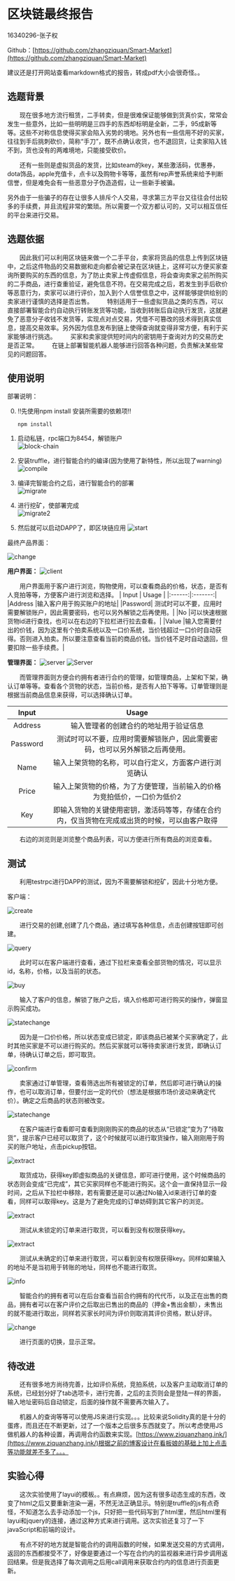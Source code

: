 # 区块链最终报告

16340296-张子权

Github：[https://github.com/zhangziquan/Smart-Market](https://github.com/zhangziquan/Smart-Market)

建议还是打开网站查看markdown格式的报告，转成pdf大小会很奇怪。。

## 选题背景

&emsp;&emsp;现在很多地方流行租赁，二手转卖，但是很难保证能够做到货真价实，常常会发生一些意外，比如一些明明是三四手的东西却标明是全新，二手，95成新等等。这些不对称信息使得买家会陷入劣势的境地。另外也有一些信用不好的买家，往往到手后挑刺砍价，简称“手刀”，既不点确认收货，也不退回货，让卖家陷入钱不到，货也没有的两难境地，只能接受砍价。

&emsp;&emsp;还有一些则是虚拟货品的发货，比如steam的key，某些激活码，优惠券，dota饰品，apple充值卡，点卡以及购物卡等等，虽然有rep声誉系统来给予判断信誉，但是难免会有一些恶意分子伪造造假，让一些新手被骗。

另外由于一些骗子的存在让很多人排斥个人交易，寻求第三方平台又往往会付出较多的手续费，并且流程非常的繁琐。所以需要一个双方都认可的，又可以相互信任的平台来进行交易。

## 选题依据

&emsp;&emsp;因此我们可以利用区块链来做一个二手平台，卖家将货品的信息上传到区块链中，之后这件物品的交易数据和走向都会被记录在区块链上，这样可以方便买家查询所要购买的东西的信息，为了防止卖家上传虚假信息，将会查询卖家之前所购买的二手商品，进行查重验证，避免信息不符。在交易完成之后，若发生到手后砍价等恶意行为，卖家可以进行评价，加入到个人信誉信息之中，这样能够提供给别的卖家进行谨慎的选择是否出售。
&emsp;&emsp;特别适用于一些虚拟货品之类的东西，可以直接部署智能合约自动执行转账发货等功能，当收到转账后自动执行发货，这就避免了恶意分子收钱不发货等，实现点对点交易，凭借不可篡改的技术得到真实信息，提高交易效率。另外因为信息发布到链上使得查询就变得非常方便，有利于买家能够进行挑选。
&emsp;&emsp;买家和卖家提供短时间内的密钥用于查询对方的交易历史是否正常。
&emsp;&emsp;在链上部署智能机器人能够进行回答各种问题，负责解决某些常见的问题回答。

## 使用说明

部署说明：

0. !!先使用npm install 安装所需要的依赖项!!
    ```shell
    npm install
    ```

1. 启动私链，rpc端口为8454，解锁账户  
  ![block-chain](Screenshot/block-chain.png)

2. 安装truffle，进行智能合约的编译(因为使用了新特性，所以出现了warning)  
  ![compile](Screenshot/compile.png)

3. 编译完智能合约之后，进行智能合约的部署  
  ![migrate](Screenshot/migrate.png)

4. 进行挖矿，使部署完成  
  ![migrate2](Screenshot/migrate2.png)

5. 然后就可以启动DAPP了，即区块链应用
  ![start](Screenshot/start.png)

最终产品界面：

![change](Screenshot/guichange.gif)

**用户界面：**
![client](Screenshot/client.png)

&emsp;&emsp;用户界面用于客户进行浏览，购物使用，可以查看商品的价格，状态，是否有人竞拍等等，方便客户进行浏览和选择。
| Input  |  Usage  |
|:------:|:-------:|
|Address |输入客户用于购买账户的地址|
|Password| 测试时可以不要，应用时需要解锁账户，因此需要密码，也可以另外解锁之后再使用。|
|No      |可以快速根据货物id进行查找，也可以在右边的下拉栏进行拉去查看。|
|Value   |输入您需要付出的价钱，因为这里有个拍卖系统以及一口价系统，当价钱超过一口价时自动获得。否则进入拍卖。所以要注意查看当前的商品价钱。当价钱不足时自动退回，但要扣除一些手续费。|

**管理界面：**
![server](Screenshot/owner.png)
![Server](Screenshot/confirm.png)

&emsp;&emsp;而管理界面则方便合约拥有者进行合约的管理，如管理商品，上架和下架，确认订单等等。查看各个货物的状态，当前价格，是否有人拍下等等。订单管理则是根据当前商品信息来获得，可以选择确认订单。

| Input  |  Usage  |
|:------:|:-------:|
|Address |输入管理者的创建合约的地址用于验证信息|
|Password|测试时可以不要，应用时需要解锁账户，因此需要密码，也可以另外解锁之后再使用。|
|Name    |输入上架货物的名称，可以自行定义，方面客户进行浏览确认|
|Price   |输入上架货物的价格，为了方便管理，当前输入的价格为竞拍低价，一口价为低价2|
|Key     |即输入货物的关键使用密钥，激活码等等，存储在合约内，仅当货物在完成或出货的时候，可以由客户取得|

&emsp;&emsp;右边的浏览则是浏览整个商品列表，可以方便进行所有商品的浏览查看。

## 测试

&emsp;&emsp;利用testrpc进行DAPP的测试，因为不需要解锁和挖矿，因此十分地方便。

客户端：

![create](Screenshot/create.png)

&emsp;&emsp;进行交易的创建,创建了几个商品，通过填写各种信息，点击创建按钮即可创建。

![query](Screenshot/query.png)

&emsp;&emsp;此时可以在客户端进行查看，通过下拉栏来查看全部货物的情况，可以显示id，名称，价格，以及当前的状态。

![buy](Screenshot/buy.png)

&emsp;&emsp;输入了客户的信息，解锁了账户之后，填入价格即可进行购买的操作，弹窗显示购买成功。

![statechange](Screenshot/statechange.png)

&emsp;&emsp;因为是一口价价格，所以状态变成已锁定，即该商品已被某个买家确定了，此时其他买家是不可以进行购买的。然后买家就可以等待卖家进行发货，即确认订单，待确认订单之后，即可取货。

![confirm](Screenshot/confirm.png)

&emsp;&emsp;卖家通过订单管理，查看筛选出所有被锁定的订单，然后即可进行确认的操作，也可以取消订单，但要付出一定的代价（想法是根据市场价波动来确定代价）。确定之后商品的状态则被改变。

![statechange](Screenshot/statechange2.png)

&emsp;&emsp;在客户端进行查看即可查看到刚刚购买的商品的状态从“已锁定”变为了“待取货”，提示客户已经可以取货了，这个时候就可以进行取货操作，输入刚刚用于购买的账户地址，点击pickup按钮。

![extract](Screenshot/extract.png)

&emsp;&emsp;取货成功，获得key即虚拟商品的关键信息，即可进行使用，这个时候商品的状态则会变成“已完成”，其它买家同样也不能进行购买。这个会一直保持显示一段时间，之后从下拉栏中移除，若有需要还是可以通过No输入id来进行订单的查看，同样可以取得key。这是为了避免完成的订单妨碍到其它客户的浏览。

![extract](Screenshot/extractfail.png)

&emsp;&emsp;测试从未锁定的订单来进行取货，可以看到没有权限获得key。

![extract](Screenshot/extractfail2.png)

&emsp;&emsp;测试从未确定的订单来进行取货，可以看到没有权限获得key。同样如果输入的地址不是当初用于转账的地址，同样也不能进行取货。

![info](Screenshot/info.png)

&emsp;&emsp;智能合约的拥有者可以在后台查看当前合约拥有的代代币，以及正在出售的商品，拥有者可以在客户评价之后取出已售出的商品的（押金+售出金额），未售出的就不能进行取出，同样若买家长时间为评价则取消其评价资格，默认好评。

![change](Screenshot/guichange.gif)

&emsp;&emsp;进行页面的切换，显示正常。

## 待改进

&emsp;&emsp;还有很多地方尚待完善，比如评价系统，竞拍系统，以及客户主动取消订单的系统，已经划分好了tab选项卡，进行完善，之后的主页则会是登陆一样的界面，输入地址密码后自动锁定，后面的操作就不需要再次输入了。

&emsp;&emsp;机器人的查询等等可以使用JS来进行实现。。。比较来说Solidity真的是十分的蛋疼，而且还在不断更新，过了一个版本之后很多东西就变了。所以考虑使用JS做机器人的各种设置，再调用合约函数来实现。[https://www.ziquanzhang.ink/](https://www.ziquanzhang.ink/)根据之前的博客设计在看板娘的基础上加上点击等功能就差不多了。。。

## 实验心得

&emsp;&emsp;这次实验使用了layui的模板。。有点麻烦，因为这有很多动态生成的东西，改变了html之后又要重新渲染一遍，不然无法正确显示。特别是truffle的js有点奇怪，不知道怎么去手动添加一个js，只好把一些代码写到了html里，然后html里有layui和jquery的连接，通过这种方式来进行调用。这次实验还复习了一下javaScript和前端的设计。

&emsp;&emsp;有点不好的地方就是智能合约的调用函数的时候，如果发送交易的方式调用，返回的东西都接受不了，好像是要通过一个写在合约内的监视器来进行异步调用返回结果。但是我选择了每次调用之后用call调用来获取合约内的信息进行页面更新。